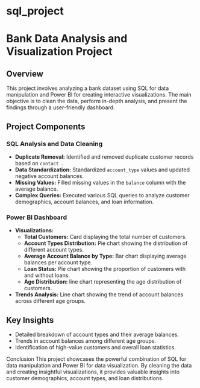 # sql_project
# Bank Data Analysis and Visualization Project

## Overview
This project involves analyzing a bank dataset using SQL for data manipulation and Power BI for creating interactive visualizations. The main objective is to clean the data, perform in-depth analysis, and present the findings through a user-friendly dashboard.

## Project Components

### SQL Analysis and Data Cleaning
- **Duplicate Removal:** Identified and removed duplicate customer records based on `contact `.
- **Data Standardization:** Standardized `account_type` values and updated negative account balances.
- **Missing Values:** Filled missing values in the `balance` column with the average balance.
- **Complex Queries:** Executed various SQL queries to analyze customer demographics, account balances, and loan information.

### Power BI Dashboard
- **Visualizations:**
  - **Total Customers:** Card displaying the total number of customers.
  - **Account Types Distribution:** Pie chart showing the distribution of different account types.
  - **Average Account Balance by Type:** Bar chart displaying average balances per account type.
  - **Loan Status:** Pie chart showing the proportion of customers with and without loans.
  - **Age Distribution:** line chart  representing the age distribution of customers.
- **Trends Analysis:** Line chart showing the trend of account balances across different age groups.

## Key Insights
- Detailed breakdown of account types and their average balances.
- Trends in account balances among different age groups.
- Identification of high-value customers and overall loan statistics.

 Conclusion
This project showcases the powerful combination of SQL for data manipulation and Power BI for data visualization. By cleaning the data and creating insightful visualizations, it provides valuable insights into customer demographics, account types, and loan distributions.
